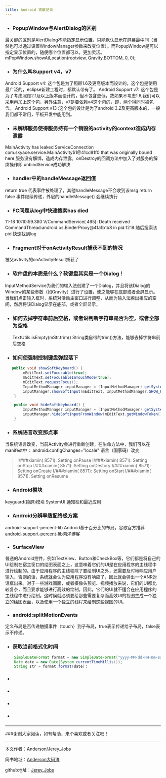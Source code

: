 ```yaml
---
title: Android 零散记录
---
```

 - ### PopupWindow与AlertDialog的区别
最关键的区别是AlertDialog不能指定显示位置，只能默认显示在屏幕最中间（当然也可以通过设置WindowManager参数来改变位置）。而PopupWindow是可以指定显示位置的，随便哪个位置都可以，更加灵活。
mPopWindow.showAtLocation(rootview, Gravity.BOTTOM, 0, 0);  


 - ### 为什么叫Support v4，v7
Android Support v4:  这个包是为了照顾1.6及更高版本而设计的，这个包是使用最广泛的，eclipse新建工程时，都默认带有了。
Android Support v7:  这个包是为了考虑照顾2.1及以上版本而设计的，但不包含更低，故如果不考虑1.6,我们可以采用再加上这个包，另外注意，v7是要依赖v4这个包的，即，两个得同时被包含。
Android Support v13  :这个包的设计是为了android 3.2及更高版本的，一般我们都不常用，平板开发中能用到。

 - ### 未解绑服务使得服务持有一个销毁的activity的context造成内存泄露
MainActivity has leaked ServiceConnection com.skyace.service.MainActivity$1@41cd81f0 that was originally bound here
服务没有解绑，造成内存泄露，onDestroy的回调方法中加入了对服务的解绑操作即 unbindService成功解决

 -  ### handler中的handleMessage返回值
 return true 代表事件被处理了，其他handleMessage不会收到该msg
 return false 事件继续传递，外层的handleMessage() 会继续执行 
 
 -  ###  FC问题从log中快速搜索has died

 11-18 10:10:59.380 V/CommandService(  495): Death received CommandThread:android.os.BinderProxy@41a1b1b8 in pid:1218
随后搜索该pid 快速找到log


 -  ###  Fragment对于onActivityResult捕获不到的情况
被父avtivity的onActivityResult捕获了

 -  ###  软件盘的本质是什么？软键盘其实是一个Dialog！
 InputMethodService为我们的输入法创建了一个Dialog，并且将该Dialog的Window的某些参数（如Gravity）进行了设置，使之能够在底部或者全屏显示。当我们点击输入框时，系统对活动主窗口进行调整，从而为输入法腾出相应的空间，然后将该Dialog显示在底部，或者全屏显示。
 
 -  ### 如何去掉字符串前后空格，或者说判断字符串是否为空，或者全部为空格
	 TextUtils.isEmpty(mStr.trim()
	 String类自带的trim()方法，能够去掉字符串前后空格
	 
 -  ### 如何使强制控制键盘弹起落下

``` java
   public void showSoftKeyboard() {
        mEditText.setFocusable(true);
        mEditText.setFocusableInTouchMode(true);
        mEditText.requestFocus();
        InputMethodManager inputManager = (InputMethodManager) getSystemService(Context.INPUT_METHOD_SERVICE);
        inputManager.showSoftInput(mEditText, InputMethodManager.SHOW_FORCED);
    }

    public void hideSoftKeyboard() {
        InputMethodManager inputManager = (InputMethodManager) getSystemService(Context.INPUT_METHOD_SERVICE);
        inputManager.hideSoftInputFromWindow(mEditText.getWindowToken(), 0);
    }
```
 -  ### 系统语言改变那点事
 当系统语言改变，当前Activity会进行重新创建，在生命方法中，我们可以在manifest中： android:configChanges="locale" 语言（国家码）改变
> I/###xiamin( 8571): Setting onPause
I/###xiamin( 8571): Setting onStop
I/###xiamin( 8571): Setting onDestory
I/###xiamin( 8571): Setting onCreate
I/###xiamin( 8571): Setting onStart
I/###xiamin( 8571): Setting onResume


 -  ###  Android模块
keyguard(锁屏)模块
SystemUI 通知栏和最近应用

 -  ### Android分辨率适配终极方案
 android-support-percent-lib  Android基于百分比的布局，谷歌官方推荐
 [android-support-percent-lib鸿洋博客][1]
 
 -  ### SurfaceView
 普通的Android控件，例如TextView、Button和CheckBox等，它们都是将自己的UI绘制在宿主窗口的绘图表面之上，这意味着它们的UI是在应用程序的主线程中进行绘制的。由于应用程序的主线程除了要绘制UI之外，还需要及时地响应用户输入，否则的话，系统就会认为应用程序没有响应了，因此就会弹出一个ANR对话框出来。对于一些游戏画面，或者摄像头预览、视频播放来说，它们的UI都比较复杂，而且要求能够进行高效的绘制，因此，它们的UI就不适合在应用程序的主线程中进行绘制。这时候就必须要给那些需要复杂而高效UI的视图生成一个独立的绘图表面，以及使用一个独立的线程来绘制这些视图的UI。
 
 -  ###   android:splitMotionEvents
   定义布局是否传递触摸事件（touch）到子布局，true表示传递给子布局，false表示不传递。
   
 -  ### 获取当前格式化时间 
```  java
    SimpleDateFormat format = new SimpleDateFormat("yyyy-MM-dd-HH-mm-ss");
    Date date = new Date(System.currentTimeMillis());
    String str = format.format(date)；
```


 -  ### 
 -  ### 
 -  ###   
 -  ###
 ----------
 ###谢谢大家阅读，如有帮助，来个喜欢或者关注吧！

 ----------
 本文作者：Anderson/Jerey_Jobs

 简书地址：[Anderson大码渣][2]

 github地址：[Jerey_Jobs][3]


  [1]: http://blog.csdn.net/lmj623565791/article/details/46695347
  [2]: http://www.jianshu.com/users/016a5ba708a0/
  [3]: https://github.com/Jerey-Jobs
